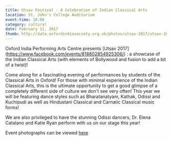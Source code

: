 ```yaml
---
title: Utsav Festival - A Celebration of Indian Classical Arts
location: St. John's College Auditorium
event-time: 18:00
category: cultural
date: February 11, 2017
thumb: http://data.oxfordindiasociety.org.uk/photos/utsav-2017/utsav-2017-singers
---
```


Oxford India Performing Arts Centre presents [Utsav 2017] (https://www.facebook.com/events/818802854925306/) : a showcase of the Indian Classical Arts (with elements of Bollywood and fusion to add a bit of a twist)!

Come along for a fascinating evening of performances by students of the Classical Arts in Oxford! For those with minimal experience of the Indian Classical Arts, this is the ultimate opportunity to get a good glimpse of a completely different side of culture we don't see very often! This year we will be featuring dance styles such as Bharatanatyam, Kathak, Odissi and Kuchipudi as well as Hindustani Classical and Carnatic Classical music forms!

We are also privileged to have the stunning Odissi dancers, Dr. Elena Catalano and Katie Ryan perform with us on our stage this year!

Event photographs can be viewed [here](https://www.facebook.com/pg/oipac1/photos/?tab=album&album_id=1730626873894475)